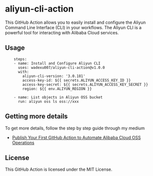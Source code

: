 # aliyun-cli-action

This GitHub Action allows you to easily install and configure the Aliyun Command Line Interface (CLI) in your workflows. The Aliyun CLI is a powerful tool for interacting with Alibaba Cloud services.


## Usage
```
    steps:
    - name: Install and Configure Aliyun CLI
      uses: wadexu007/aliyun-cli-action@v1.0.0
      with:
        aliyun-cli-version: '3.0.181'
        access-key-id: ${{ secrets.ALIYUN_ACCESS_KEY_ID }}
        access-key-secret: ${{ secrets.ALIYUN_ACCESS_KEY_SECRET }}
        region: ${{ env.ALIYUN_REGION }}

    - name: List objects in Aliyun OSS bucket
      run: aliyun oss ls oss://xxx
```

## Getting more details

To get more details, follow the step by step guide through my medium 
- [Publish Your First GitHub Action to Automate Alibaba Cloud OSS Operations](https://medium.com/@wadexu007/3337aa5e5d60?source=friends_link&sk=0c86e6344745b34eeb551e601af3bbc7)

## License
This GitHub Action is licensed under the MIT License.
